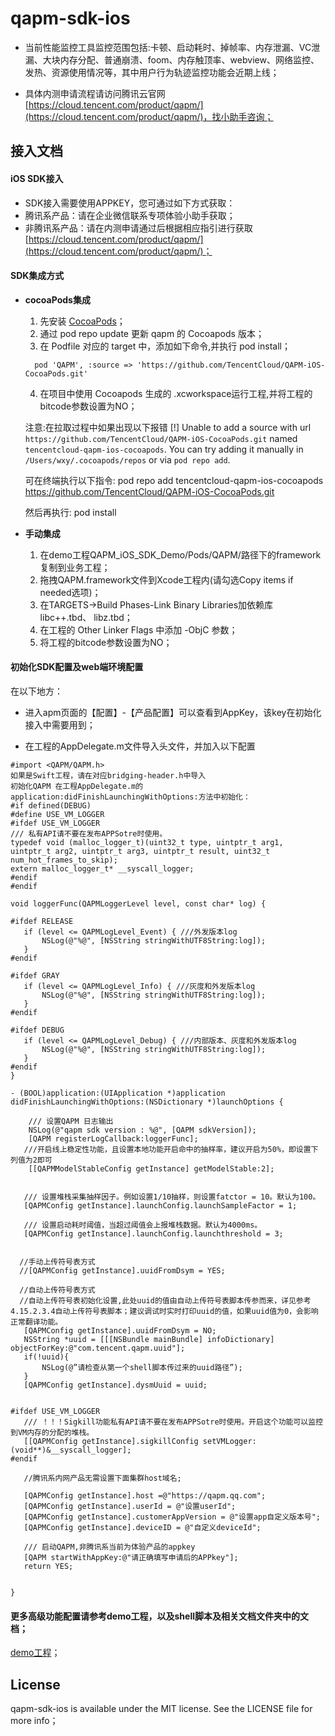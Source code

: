 # qapm-sdk-ios

* 当前性能监控工具监控范围包括:卡顿、启动耗时、掉帧率、内存泄漏、VC泄漏、大块内存分配、普通崩溃、foom、内存触顶率、webview、网络监控、发热、资源使用情况等，其中用户行为轨迹监控功能会近期上线；

* 具体内测申请流程请访问腾讯云官网[https://cloud.tencent.com/product/qapm/](https://cloud.tencent.com/product/qapm/)，找小助手咨询；

## 接入文档

#### iOS SDK接入
* SDK接入需要使用APPKEY，您可通过如下方式获取：
* 腾讯系产品：请在企业微信联系专项体验小助手获取；
* 非腾讯系产品：请在内测申请通过后根据相应指引进行获取[https://cloud.tencent.com/product/qapm/](https://cloud.tencent.com/product/qapm/)；

#### SDK集成方式

* **cocoaPods集成**
  1. 先安装 [CocoaPods](https://guides.cocoapods.org/using/getting-started.html)；
  2. 通过 pod repo update 更新 qapm 的 Cocoapods 版本；
  3. 在 Podfile 对应的 target 中，添加如下命令,并执行 pod install；
   ```
     pod 'QAPM', :source => 'https://github.com/TencentCloud/QAPM-iOS-CocoaPods.git'
    ```
    
  4. 在项目中使用 Cocoapods 生成的 .xcworkspace运行工程,并将工程的bitcode参数设置为NO；
  
  注意:在拉取过程中如果出现以下报错
  [!] Unable to add a source with url `https://github.com/TencentCloud/QAPM-iOS-CocoaPods.git` named `tencentcloud-qapm-ios-cocoapods`.
You can try adding it manually in `/Users/wxy/.cocoapods/repos` or via `pod repo add`.

  可在终端执行以下指令:
  pod repo add tencentcloud-qapm-ios-cocoapods https://github.com/TencentCloud/QAPM-iOS-CocoaPods.git
  
  然后再执行:
  pod install 
  
* **手动集成**
  1. 在demo工程QAPM_iOS_SDK_Demo/Pods/QAPM/路径下的framework复制到业务工程；
  2. 拖拽QAPM.framework文件到Xcode工程内(请勾选Copy items if needed选项)；
  3. 在TARGETS->Build Phases-Link Binary Libraries加依赖库 libc++.tbd、 libz.tbd；
  4. 在工程的 Other Linker Flags 中添加 -ObjC 参数；
  5. 将工程的bitcode参数设置为NO；


#### 初始化SDK配置及web端环境配置

在以下地方：

* 进入apm页面的【配置】-【产品配置】可以查看到AppKey，该key在初始化接入中需要用到；

* 在工程的AppDelegate.m文件导入头文件，并加入以下配置

 ```
#import <QAPM/QAPM.h>
如果是Swift工程，请在对应bridging-header.h中导入
初始化QAPM 在工程AppDelegate.m的application:didFinishLaunchingWithOptions:方法中初始化：
#if defined(DEBUG)
#define USE_VM_LOGGER
#ifdef USE_VM_LOGGER
/// 私有API请不要在发布APPSotre时使用。
typedef void (malloc_logger_t)(uint32_t type, uintptr_t arg1, uintptr_t arg2, uintptr_t arg3, uintptr_t result, uint32_t num_hot_frames_to_skip);
extern malloc_logger_t* __syscall_logger;
#endif
#endif

void loggerFunc(QAPMLoggerLevel level, const char* log) {

#ifdef RELEASE
    if (level <= QAPMLogLevel_Event) { ///外发版本log
        NSLog(@"%@", [NSString stringWithUTF8String:log]);
    }
#endif
    
#ifdef GRAY
    if (level <= QAPMLogLevel_Info) { ///灰度和外发版本log
        NSLog(@"%@", [NSString stringWithUTF8String:log]);
    }
#endif
    
#ifdef DEBUG
    if (level <= QAPMLogLevel_Debug) { ///内部版本、灰度和外发版本log
        NSLog(@"%@", [NSString stringWithUTF8String:log]);
    }
#endif
}

- (BOOL)application:(UIApplication *)application didFinishLaunchingWithOptions:(NSDictionary *)launchOptions {

     /// 设置QAPM 日志输出
     NSLog(@"qapm sdk version : %@", [QAPM sdkVersion]);    
     [QAPM registerLogCallback:loggerFunc];
    ///开启线上稳定性功能，且设置本地功能开启命中的抽样率，建议开启为50%，即设置下列值为2即可
     [[QAPMModelStableConfig getInstance] getModelStable:2];
     
     
    /// 设置堆栈采集抽样因子。例如设置1/10抽样，则设置fatctor = 10。默认为100。
    [QAPMConfig getInstance].launchConfig.launchSampleFactor = 1;

    /// 设置启动耗时阈值，当超过阈值会上报堆栈数据。默认为4000ms。
    [QAPMConfig getInstance].launchConfig.launchthreshold = 3;
 

   //手动上传符号表方式
   //[QAPMConfig getInstance].uuidFromDsym = YES;
   
   //自动上传符号表方式
   //自动上传符号表初始化设置,此处uuid的值由自动上传符号表脚本传参而来，详见参考4.15.2.3.4自动上传符号表脚本；建议调试时实时打印uuid的值，如果uuid值为0，会影响正常翻译功能。
    [QAPMConfig getInstance].uuidFromDsym = NO;
    NSString *uuid = [[[NSBundle mainBundle] infoDictionary] objectForKey:@"com.tencent.qapm.uuid"];
    if(!uuid){
        NSLog(@”请检查从第一个shell脚本传过来的uuid路径”);
    }
    [QAPMConfig getInstance].dysmUuid = uuid;
    
        
#ifdef USE_VM_LOGGER
    /// ！！！Sigkill功能私有API请不要在发布APPSotre时使用。开启这个功能可以监控到VM内存的分配的堆栈。
    [[QAPMConfig getInstance].sigkillConfig setVMLogger:(void**)&__syscall_logger];
#endif

    //腾讯系内网产品无需设置下面集群host域名;
    
    [QAPMConfig getInstance].host =@"https://qapm.qq.com";
    [QAPMConfig getInstance].userId = @"设置userId";
    [QAPMConfig getInstance].customerAppVersion = @"设置app自定义版本号";
    [QAPMConfig getInstance].deviceID = @"自定义deviceId";
 
    /// 启动QAPM,非腾讯系当前为体验产品的appkey
    [QAPM startWithAppKey:@"请正确填写申请后的APPkey"];
    return YES;
    
    
}

```
     
#### 更多高级功能配置请参考demo工程，以及shell脚本及相关文档文件夹中的文档；
[demo工程](https://github.com/TencentCloud/qapm-sdk-ios.git)；

## License

qapm-sdk-ios is available under the MIT license. See the LICENSE file for more info；
